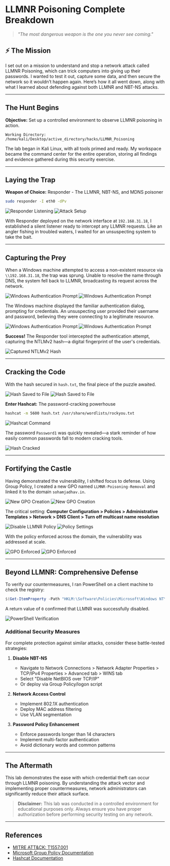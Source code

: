 # LLMNR Poisoning Complete Breakdown

> *"The most dangerous weapon is the one you never see coming."*

## ⚡ The Mission

I set out on a mission to understand and stop a network attack called LLMNR Poisoning, which can trick computers into giving up their passwords. I wanted to test it out, capture some data, and then secure the network so it wouldn’t happen again. Here’s how it all went down, along with what I learned about defending against both LLMNR and NBT-NS attacks.

---

## The Hunt Begins

**Objective:** Set up a controlled environment to observe LLMNR poisoning in action.

```
Working Directory: /home/kali/Desktop/active_directory/hacks/LLMNR_Poisoning
```

The lab began in Kali Linux, with all tools primed and ready. My workspace became the command center for the entire operation, storing all findings and evidence gathered during this security exercise.

---

## Laying the Trap

**Weapon of Choice:** Responder - The LLMNR, NBT-NS, and MDNS poisoner

```bash
sudo responder -I eth0 -dPv
```

![Responder Listening](screenshots/step1.png)
![Attack Setup](screenshots/step2.png)

With Responder deployed on the network interface at `192.168.31.18`, I established a silent listener ready to intercept any LLMNR requests. Like an angler fishing in troubled waters, I waited for an unsuspecting system to take the bait.

---

## Capturing the Prey

When a Windows machine attempted to access a non-existent resource via `\\192.168.31.18`, the trap was sprung. Unable to resolve the name through DNS, the system fell back to LLMNR, broadcasting its request across the network.

![Windows Authentication Prompt](screenshots/step3.png)
![Windows Authentication Prompt](screenshots/step4.png)

The Windows machine displayed the familiar authentication dialog, prompting for credentials. An unsuspecting user provided their username and password, believing they were connecting to a legitimate resource.

![Windows Authentication Prompt](screenshots/step5.png)
![Windows Authentication Prompt](screenshots/step6.png)

**Success!** The Responder tool intercepted the authentication attempt, capturing the NTLMv2 hash—a digital fingerprint of the user's credentials.

![Captured NTLMv2 Hash](screenshots/step7.png)

---

## Cracking the Code

With the hash secured in `hash.txt`, the final piece of the puzzle awaited.

![Hash Saved to File](screenshots/step8.png)
![Hash Saved to File](screenshots/step9.png)

**Enter Hashcat:** The password-cracking powerhouse

```bash
hashcat -m 5600 hash.txt /usr/share/wordlists/rockyou.txt
```

![Hashcat Command](screenshots/step11.png)

The password `Password1` was quickly revealed—a stark reminder of how easily common passwords fall to modern cracking tools.

![Hash Cracked](screenshots/step12.png)

---

## Fortifying the Castle

Having demonstrated the vulnerability, I shifted focus to defense. Using Group Policy, I created a new GPO named `LLMNR-Poisoning-Removal` and linked it to the domain `sohamjadhav.in`.

![New GPO Creation](screenshots/step13.png)
![New GPO Creation](screenshots/step14.png)

The critical setting: **Computer Configuration > Policies > Administrative Templates > Network > DNS Client > Turn off multicast name resolution**

![Disable LLMNR Policy](screenshots/step15.png)
![Policy Settings](screenshots/step16.png)

With the policy enforced across the domain, the vulnerability was addressed at scale.

![GPO Enforced](screenshots/step17.png)
![GPO Enforced](screenshots/step18.png)

---

## Beyond LLMNR: Comprehensive Defense

To verify our countermeasures, I ran PowerShell on a client machine to check the registry:

```powershell
$(Get-ItemProperty -Path "HKLM:\Software\Policies\Microsoft\Windows NT\DNSClient" -name EnableMulticast).EnableMulticast
```

A return value of `0` confirmed that LLMNR was successfully disabled.

![PowerShell Verification](screenshots/step19.png)

### Additional Security Measures

For complete protection against similar attacks, consider these battle-tested strategies:

1. **Disable NBT-NS**
   - Navigate to Network Connections > Network Adapter Properties > TCP/IPv4 Properties > Advanced tab > WINS tab
   - Select "Disable NetBIOS over TCP/IP"
   - Or deploy via Group Policy/logon script

2. **Network Access Control**
   - Implement 802.1X authentication
   - Deploy MAC address filtering
   - Use VLAN segmentation

3. **Password Policy Enhancement**
   - Enforce passwords longer than 14 characters
   - Implement multi-factor authentication
   - Avoid dictionary words and common patterns

---

## The Aftermath

This lab demonstrates the ease with which credential theft can occur through LLMNR poisoning. By understanding the attack vector and implementing proper countermeasures, network administrators can significantly reduce their attack surface.

> **Disclaimer:** This lab was conducted in a controlled environment for educational purposes only. Always ensure you have proper authorization before performing security testing on any network.

---

## References

- [MITRE ATT&CK: T1557.001](https://attack.mitre.org/techniques/T1557/001/)
- [Microsoft Group Policy Documentation](https://docs.microsoft.com/en-us/windows/client-management/group-policies-overview)
- [Hashcat Documentation](https://hashcat.net/wiki/)
